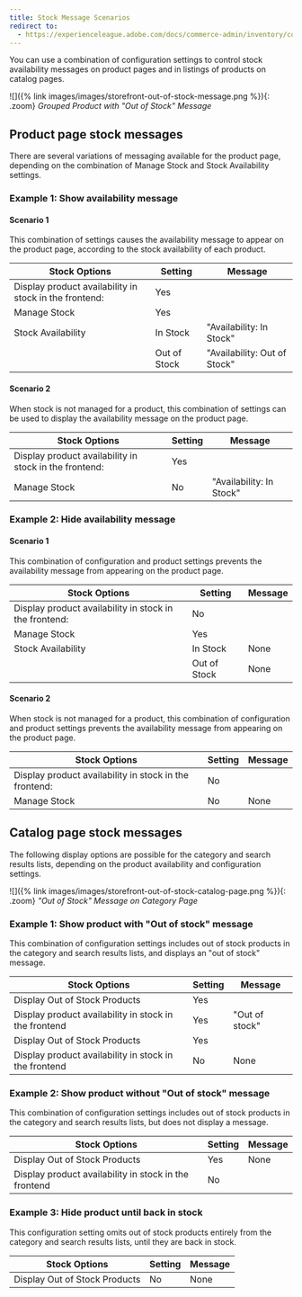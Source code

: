 ```yaml
---
title: Stock Message Scenarios
redirect to:
  - https://experienceleague.adobe.com/docs/commerce-admin/inventory/configuration/product-alerts/stock-messages.html
---
```


You can use a combination of configuration settings to control stock availability messages on product pages and in listings of products on catalog pages.

![]({% link images/images/storefront-out-of-stock-message.png %}){: .zoom}
_Grouped Product with "Out of Stock" Message_

## Product page stock messages

There are several variations of messaging available for the product page, depending on the combination of Manage Stock and Stock Availability settings.

### Example 1: Show availability message

#### Scenario 1

This combination of settings causes the availability message to appear on the product page, according to the stock availability of each product.

|Stock Options|Setting|Message|
|--|--|--|
| Display product availability in stock in the frontend: | Yes | |
| Manage Stock | Yes | |
| Stock Availability | In Stock | "Availability: In Stock"
| | Out of Stock | "Availability: Out of Stock" |

#### Scenario 2

When stock is not managed for a product, this combination of settings can be used to display the availability message on the product page.

|Stock Options|Setting|Message|
|--|--|--|
| Display product availability in stock in the frontend: | Yes |  |
| Manage Stock | No | "Availability: In Stock" |

### Example 2: Hide availability message

#### Scenario 1

This combination of configuration and product settings prevents the availability message from appearing on the product page.

|Stock Options|Setting|Message|
|--|--|--|
| Display product availability in stock in the frontend: | No |  |
| Manage Stock | Yes |  |
| Stock Availability | In Stock | None |
|  | Out of Stock | None |

#### Scenario 2

When stock is not managed for a product, this combination of configuration and product settings prevents the availability message from appearing on the product page.

|Stock Options|Setting|Message|
|--|--|--|
| Display product availability in stock in the frontend: | No |  |
| Manage Stock | No | None |

## Catalog page stock messages

The following display options are possible for the category and search results lists, depending on the product availability and configuration settings.

![]({% link images/images/storefront-out-of-stock-catalog-page.png %}){: .zoom}
_"Out of Stock" Message on Category Page_

### Example 1: Show product with "Out of stock" message

This combination of configuration settings includes out of stock products in the category and search results lists, and displays an "out of stock" message.

|Stock Options|Setting|Message|
|--|--|--|
| Display Out of Stock Products | Yes |  |
| Display product availability in stock in the frontend | Yes | "Out of stock" |
| Display Out of Stock Products | Yes |  |
| Display product availability in stock in the frontend | No | None |

### Example 2: Show product without "Out of stock" message

This combination of configuration settings includes out of stock products in the category and search results lists, but does not display a message.

|Stock Options|Setting|Message|
|--|--|--|
| Display Out of Stock Products | Yes | None |
| Display product availability in stock in the frontend | No |  |

### Example 3: Hide product until back in stock

This configuration setting omits out of stock products entirely from the category and search results lists, until they are back in stock.

|Stock Options|Setting|Message|
|--|--|--|
| Display Out of Stock Products | No | None |
